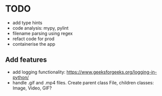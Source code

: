 # TODO
- add type hints
- code analysis: mypy, pylint
- filename parsing using regex
- refact code for prod
- containerise the app
## Add features
- add logging functionality: https://www.geeksforgeeks.org/logging-in-python/
- handle .gif and .mp4 files. Create parent class File, children classes: Image, Video, GIF?